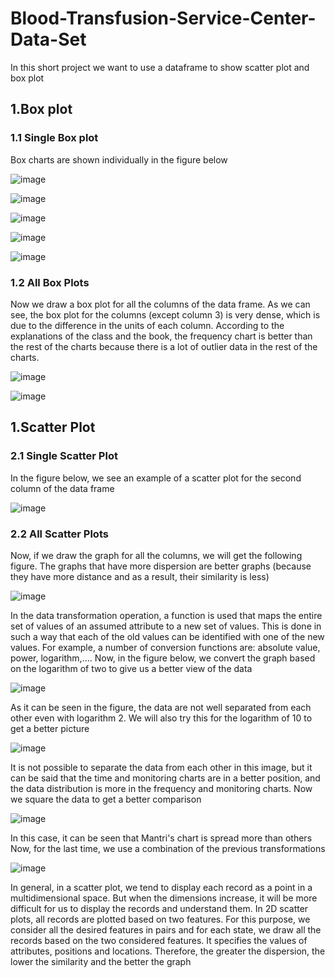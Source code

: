 # Blood-Transfusion-Service-Center-Data-Set
In this short project we want to use a dataframe to show scatter plot and box plot
## 1.Box plot
### 1.1 Single Box plot
Box charts are shown individually in the figure below

![image](https://user-images.githubusercontent.com/80061534/183737443-ca41a92d-c889-48ed-b76f-b41ff2ab57bf.png)

![image](https://user-images.githubusercontent.com/80061534/183737496-c2c2b878-1f6a-40a7-a64c-22ba8ba93d76.png)

![image](https://user-images.githubusercontent.com/80061534/183737542-60d66937-0926-4023-ad8c-8209dc9be67b.png)

![image](https://user-images.githubusercontent.com/80061534/183737573-bb90f472-c075-4054-a60a-1254ac334c44.png)

![image](https://user-images.githubusercontent.com/80061534/183737604-78e9d18c-f582-4778-8028-c273456ea529.png)

### 1.2 All Box Plots
Now we draw a box plot for all the columns of the data frame. As we can see, the box plot for the columns (except column 3) is very dense, which is due to the difference in the units of each column. According to the explanations of the class and the book, the frequency chart is better than the rest of the charts because there is a lot of outlier data in the rest of the charts.

![image](https://user-images.githubusercontent.com/80061534/183738046-ec0325c9-bcee-4885-953b-d11e3cec9226.png)

![image](https://user-images.githubusercontent.com/80061534/183738071-d61f9498-0970-4dc8-a9fe-1d463b1ea55a.png)

## 1.Scatter Plot
### 2.1 Single Scatter Plot
In the figure below, we see an example of a scatter plot for the second column of the data frame

![image](https://user-images.githubusercontent.com/80061534/183738324-a9deb81f-ec1e-4267-b2a8-dece50965ec2.png)

### 2.2 All Scatter Plots
Now, if we draw the graph for all the columns, we will get the following figure. The graphs that have more dispersion are better graphs (because they have more distance and as a result, their similarity is less)

![image](https://user-images.githubusercontent.com/80061534/183738676-5087ae5a-de58-46f3-817d-1291801ee738.png)

In the data transformation operation, a function is used that maps the entire set of values of an assumed attribute to a new set of values. This is done in such a way that each of the old values can be identified with one of the new values. For example, a number of conversion functions are: absolute value, power, logarithm,....
Now, in the figure below, we convert the graph based on the logarithm of two to give us a better view of the data

![image](https://user-images.githubusercontent.com/80061534/183738940-930ae1ac-3b73-44a0-8a94-0a6c80d17a41.png)

As it can be seen in the figure, the data are not well separated from each other even with logarithm 2. We will also try this for the logarithm of 10 to get a better picture

![image](https://user-images.githubusercontent.com/80061534/183739119-763d1226-db2f-441e-9fdc-65a4bcd8467c.png)

It is not possible to separate the data from each other in this image, but it can be said that the time and monitoring charts are in a better position, and the data distribution is more in the frequency and monitoring charts.
Now we square the data to get a better comparison

![image](https://user-images.githubusercontent.com/80061534/183739455-5f27fb0e-d827-4f2e-a7d0-da2f30d87600.png)

In this case, it can be seen that Mantri's chart is spread more than others
  Now, for the last time, we use a combination of the previous transformations
  
![image](https://user-images.githubusercontent.com/80061534/183739531-6348b0ba-22e0-4940-ab0b-1ff923445bba.png)
  
In general, in a scatter plot, we tend to display each record as a point in a multidimensional space. But when the dimensions increase, it will be more difficult for us to display the records and understand them. In 2D scatter plots, all records are plotted based on two features. For this purpose, we consider all the desired features in pairs and for each state, we draw all the records based on the two considered features. It specifies the values of attributes, positions and locations. Therefore, the greater the dispersion, the lower the similarity and the better the graph

